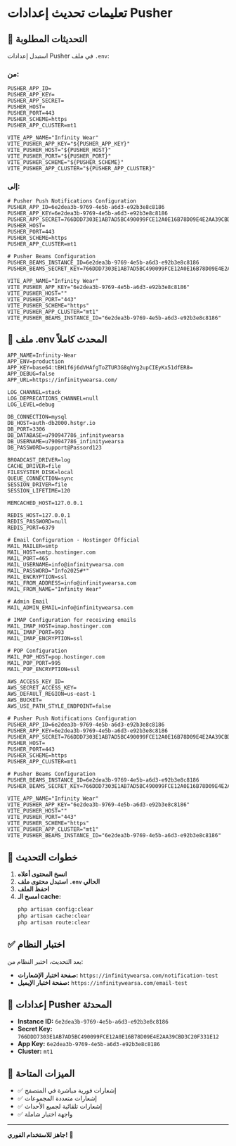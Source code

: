 # تعليمات تحديث إعدادات Pusher

## 🔧 التحديثات المطلوبة

استبدل إعدادات Pusher في ملف `.env`:

### من:
```env
PUSHER_APP_ID=
PUSHER_APP_KEY=
PUSHER_APP_SECRET=
PUSHER_HOST=
PUSHER_PORT=443
PUSHER_SCHEME=https
PUSHER_APP_CLUSTER=mt1

VITE_APP_NAME="Infinity Wear"
VITE_PUSHER_APP_KEY="${PUSHER_APP_KEY}"
VITE_PUSHER_HOST="${PUSHER_HOST}"
VITE_PUSHER_PORT="${PUSHER_PORT}"
VITE_PUSHER_SCHEME="${PUSHER_SCHEME}"
VITE_PUSHER_APP_CLUSTER="${PUSHER_APP_CLUSTER}"
```

### إلى:
```env
# Pusher Push Notifications Configuration
PUSHER_APP_ID=6e2dea3b-9769-4e5b-a6d3-e92b3e8c8186
PUSHER_APP_KEY=6e2dea3b-9769-4e5b-a6d3-e92b3e8c8186
PUSHER_APP_SECRET=766DDD7303E1AB7AD5BC490099FCE12A0E16B78D09E4E2AA39CBD3C20F331E12
PUSHER_HOST=
PUSHER_PORT=443
PUSHER_SCHEME=https
PUSHER_APP_CLUSTER=mt1

# Pusher Beams Configuration
PUSHER_BEAMS_INSTANCE_ID=6e2dea3b-9769-4e5b-a6d3-e92b3e8c8186
PUSHER_BEAMS_SECRET_KEY=766DDD7303E1AB7AD5BC490099FCE12A0E16B78D09E4E2AA39CBD3C20F331E12

VITE_APP_NAME="Infinity Wear"
VITE_PUSHER_APP_KEY="6e2dea3b-9769-4e5b-a6d3-e92b3e8c8186"
VITE_PUSHER_HOST=""
VITE_PUSHER_PORT="443"
VITE_PUSHER_SCHEME="https"
VITE_PUSHER_APP_CLUSTER="mt1"
VITE_PUSHER_BEAMS_INSTANCE_ID="6e2dea3b-9769-4e5b-a6d3-e92b3e8c8186"
```

## 📄 ملف .env المحدث كاملاً

```env
APP_NAME=Infinity-Wear
APP_ENV=production
APP_KEY=base64:tBH1f6j6dVHAfgToZTUR3G8qhYg2upCIEyKx51dfER8=
APP_DEBUG=false
APP_URL=https://infinitywearsa.com/

LOG_CHANNEL=stack
LOG_DEPRECATIONS_CHANNEL=null
LOG_LEVEL=debug

DB_CONNECTION=mysql
DB_HOST=auth-db2000.hstgr.io
DB_PORT=3306
DB_DATABASE=u790947786_infinitywearsa
DB_USERNAME=u790947786_infinitywearsa
DB_PASSWORD=support@Passord123

BROADCAST_DRIVER=log
CACHE_DRIVER=file
FILESYSTEM_DISK=local
QUEUE_CONNECTION=sync
SESSION_DRIVER=file
SESSION_LIFETIME=120

MEMCACHED_HOST=127.0.0.1

REDIS_HOST=127.0.0.1
REDIS_PASSWORD=null
REDIS_PORT=6379

# Email Configuration - Hostinger Official
MAIL_MAILER=smtp
MAIL_HOST=smtp.hostinger.com
MAIL_PORT=465
MAIL_USERNAME=info@infinitywearsa.com
MAIL_PASSWORD="Info2025#*"
MAIL_ENCRYPTION=ssl
MAIL_FROM_ADDRESS=info@infinitywearsa.com
MAIL_FROM_NAME="Infinity Wear"

# Admin Email
MAIL_ADMIN_EMAIL=info@infinitywearsa.com

# IMAP Configuration for receiving emails
MAIL_IMAP_HOST=imap.hostinger.com
MAIL_IMAP_PORT=993
MAIL_IMAP_ENCRYPTION=ssl

# POP Configuration
MAIL_POP_HOST=pop.hostinger.com
MAIL_POP_PORT=995
MAIL_POP_ENCRYPTION=ssl

AWS_ACCESS_KEY_ID=
AWS_SECRET_ACCESS_KEY=
AWS_DEFAULT_REGION=us-east-1
AWS_BUCKET=
AWS_USE_PATH_STYLE_ENDPOINT=false

# Pusher Push Notifications Configuration
PUSHER_APP_ID=6e2dea3b-9769-4e5b-a6d3-e92b3e8c8186
PUSHER_APP_KEY=6e2dea3b-9769-4e5b-a6d3-e92b3e8c8186
PUSHER_APP_SECRET=766DDD7303E1AB7AD5BC490099FCE12A0E16B78D09E4E2AA39CBD3C20F331E12
PUSHER_HOST=
PUSHER_PORT=443
PUSHER_SCHEME=https
PUSHER_APP_CLUSTER=mt1

# Pusher Beams Configuration
PUSHER_BEAMS_INSTANCE_ID=6e2dea3b-9769-4e5b-a6d3-e92b3e8c8186
PUSHER_BEAMS_SECRET_KEY=766DDD7303E1AB7AD5BC490099FCE12A0E16B78D09E4E2AA39CBD3C20F331E12

VITE_APP_NAME="Infinity Wear"
VITE_PUSHER_APP_KEY="6e2dea3b-9769-4e5b-a6d3-e92b3e8c8186"
VITE_PUSHER_HOST=""
VITE_PUSHER_PORT="443"
VITE_PUSHER_SCHEME="https"
VITE_PUSHER_APP_CLUSTER="mt1"
VITE_PUSHER_BEAMS_INSTANCE_ID="6e2dea3b-9769-4e5b-a6d3-e92b3e8c8186"
```

## 🚀 خطوات التحديث

1. **انسخ المحتوى أعلاه**
2. **استبدل محتوى ملف `.env` الحالي**
3. **احفظ الملف**
4. **امسح الـ cache:**
   ```bash
   php artisan config:clear
   php artisan cache:clear
   php artisan route:clear
   ```

## ✅ اختبار النظام

بعد التحديث، اختبر النظام من:
- **صفحة اختبار الإشعارات:** `https://infinitywearsa.com/notification-test`
- **صفحة اختبار الإيميل:** `https://infinitywearsa.com/email-test`

## 🔔 إعدادات Pusher المحدثة

- **Instance ID:** `6e2dea3b-9769-4e5b-a6d3-e92b3e8c8186`
- **Secret Key:** `766DDD7303E1AB7AD5BC490099FCE12A0E16B78D09E4E2AA39CBD3C20F331E12`
- **App Key:** `6e2dea3b-9769-4e5b-a6d3-e92b3e8c8186`
- **Cluster:** `mt1`

## 📱 الميزات المتاحة

- ✅ إشعارات فورية مباشرة في المتصفح
- ✅ إشعارات متعددة المجموعات
- ✅ إشعارات تلقائية لجميع الأحداث
- ✅ واجهة اختبار شاملة

---

**جاهز للاستخدام الفوري!** 🚀





